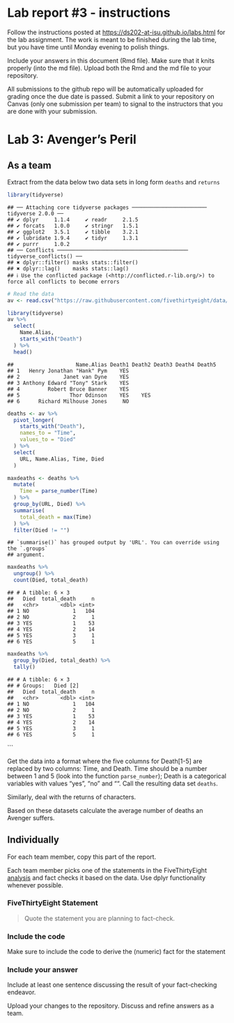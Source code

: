 
<!-- README.md is generated from README.Rmd. Please edit the README.Rmd file -->

# Lab report \#3 - instructions

Follow the instructions posted at
<https://ds202-at-isu.github.io/labs.html> for the lab assignment. The
work is meant to be finished during the lab time, but you have time
until Monday evening to polish things.

Include your answers in this document (Rmd file). Make sure that it
knits properly (into the md file). Upload both the Rmd and the md file
to your repository.

All submissions to the github repo will be automatically uploaded for
grading once the due date is passed. Submit a link to your repository on
Canvas (only one submission per team) to signal to the instructors that
you are done with your submission.

# Lab 3: Avenger’s Peril

## As a team

Extract from the data below two data sets in long form `deaths` and
`returns`

``` r
library(tidyverse)
```

    ## ── Attaching core tidyverse packages ──────────────────────── tidyverse 2.0.0 ──
    ## ✔ dplyr     1.1.4     ✔ readr     2.1.5
    ## ✔ forcats   1.0.0     ✔ stringr   1.5.1
    ## ✔ ggplot2   3.5.1     ✔ tibble    3.2.1
    ## ✔ lubridate 1.9.4     ✔ tidyr     1.3.1
    ## ✔ purrr     1.0.2     
    ## ── Conflicts ────────────────────────────────────────── tidyverse_conflicts() ──
    ## ✖ dplyr::filter() masks stats::filter()
    ## ✖ dplyr::lag()    masks stats::lag()
    ## ℹ Use the conflicted package (<http://conflicted.r-lib.org/>) to force all conflicts to become errors

``` r
# Read the data
av <- read.csv("https://raw.githubusercontent.com/fivethirtyeight/data/master/avengers/avengers.csv", stringsAsFactors = FALSE)

library(tidyverse)
av %>% 
  select(
    Name.Alias,
    starts_with("Death")
  ) %>% 
  head()
```

    ##                    Name.Alias Death1 Death2 Death3 Death4 Death5
    ## 1   Henry Jonathan "Hank" Pym    YES                            
    ## 2              Janet van Dyne    YES                            
    ## 3 Anthony Edward "Tony" Stark    YES                            
    ## 4         Robert Bruce Banner    YES                            
    ## 5                Thor Odinson    YES    YES                     
    ## 6      Richard Milhouse Jones     NO

``` r
deaths <- av %>% 
  pivot_longer(
    starts_with("Death"),
    names_to = "Time",
    values_to = "Died"
  ) %>%
  select(
    URL, Name.Alias, Time, Died
  )

maxdeaths <- deaths %>% 
  mutate(
    Time = parse_number(Time)
  ) %>% 
  group_by(URL, Died) %>% 
  summarise(
    total_death = max(Time)
  ) %>%
  filter(Died != "")
```

    ## `summarise()` has grouped output by 'URL'. You can override using the `.groups`
    ## argument.

``` r
maxdeaths %>% 
  ungroup() %>% 
  count(Died, total_death)
```

    ## # A tibble: 6 × 3
    ##   Died  total_death     n
    ##   <chr>       <dbl> <int>
    ## 1 NO              1   104
    ## 2 NO              2     1
    ## 3 YES             1    53
    ## 4 YES             2    14
    ## 5 YES             3     1
    ## 6 YES             5     1

``` r
maxdeaths %>%
  group_by(Died, total_death) %>%
  tally()
```

    ## # A tibble: 6 × 3
    ## # Groups:   Died [2]
    ##   Died  total_death     n
    ##   <chr>       <dbl> <int>
    ## 1 NO              1   104
    ## 2 NO              2     1
    ## 3 YES             1    53
    ## 4 YES             2    14
    ## 5 YES             3     1
    ## 6 YES             5     1

\`\`\`

Get the data into a format where the five columns for Death\[1-5\] are
replaced by two columns: Time, and Death. Time should be a number
between 1 and 5 (look into the function `parse_number`); Death is a
categorical variables with values “yes”, “no” and ““. Call the resulting
data set `deaths`.

Similarly, deal with the returns of characters.

Based on these datasets calculate the average number of deaths an
Avenger suffers.

## Individually

For each team member, copy this part of the report.

Each team member picks one of the statements in the FiveThirtyEight
[analysis](https://fivethirtyeight.com/features/avengers-death-comics-age-of-ultron/)
and fact checks it based on the data. Use dplyr functionality whenever
possible.

### FiveThirtyEight Statement

> Quote the statement you are planning to fact-check.

### Include the code

Make sure to include the code to derive the (numeric) fact for the
statement

### Include your answer

Include at least one sentence discussing the result of your
fact-checking endeavor.

Upload your changes to the repository. Discuss and refine answers as a
team.
